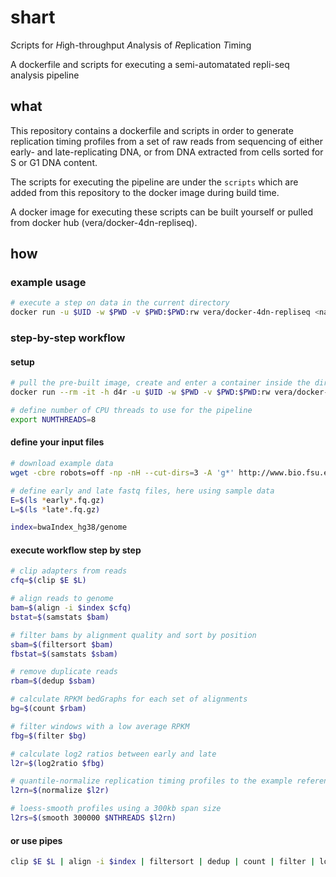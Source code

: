 # shart

*S*cripts for *H*igh-throughput *A*nalysis of *R*eplication *T*iming 

A dockerfile and scripts for executing a semi-automatated repli-seq analysis pipeline

## what

This repository contains a dockerfile and scripts in order to generate replication timing profiles from a set of raw reads from sequencing of either early- and late-replicating DNA, or from DNA extracted from cells sorted for S or G1 DNA content.

The scripts for executing the pipeline are under the `scripts` which are added from this repository to the docker image during build time.

A docker image for executing these scripts can be built yourself or pulled from docker hub (vera/docker-4dn-repliseq).

## how

### example usage
```bash
# execute a step on data in the current directory
docker run -u $UID -w $PWD -v $PWD:$PWD:rw vera/docker-4dn-repliseq <name_of_script> <args> 
````

### step-by-step workflow

#### setup
```bash
# pull the pre-built image, create and enter a container inside the directory with your data
docker run --rm -it -h d4r -u $UID -w $PWD -v $PWD:$PWD:rw vera/docker-4dn-repliseq

# define number of CPU threads to use for the pipeline
export NUMTHREADS=8
```
#### define your input files

```bash
# download example data
wget -cbre robots=off -np -nH --cut-dirs=3 -A 'g*' http://www.bio.fsu.edu/~dvera/share/repliseq/

# define early and late fastq files, here using sample data
E=$(ls *early*.fq.gz)
L=$(ls *late*.fq.gz)

index=bwaIndex_hg38/genome

```

#### execute workflow step by step

```bash
# clip adapters from reads
cfq=$(clip $E $L)

# align reads to genome
bam=$(align -i $index $cfq)
bstat=$(samstats $bam)

# filter bams by alignment quality and sort by position
sbam=$(filtersort $bam)
fbstat=$(samstats $sbam)

# remove duplicate reads
rbam=$(dedup $sbam)

# calculate RPKM bedGraphs for each set of alignments
bg=$(count $rbam)

# filter windows with a low average RPKM
fbg=$(filter $bg)

# calculate log2 ratios between early and late
l2r=$(log2ratio $fbg)

# quantile-normalize replication timing profiles to the example reference bedGraph
l2rn=$(normalize $l2r)

# loess-smooth profiles using a 300kb span size
l2rs=$(smooth 300000 $NTHREADS $l2rn)

```
#### or use pipes
```bash
clip $E $L | align -i $index | filtersort | dedup | count | filter | log2ratio | normalize | smooth
```
